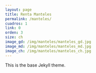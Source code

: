 ```yaml
---
layout: page
title: Renta Manteles
permalink: /manteles/
cuadros: 1
link: 0
orden: 3
size: ch
image_gd: /img/manteles/manteles_gd.jpg
image_md: /img/manteles/manteles_md.jpg
image_ch: /img/manteles/manteles_ch.jpg
---
```


This is the base Jekyll theme.
